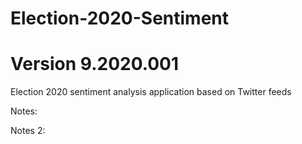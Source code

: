 # Election-2020-Sentiment
# Version 9.2020.001
Election 2020 sentiment analysis application based on Twitter feeds

Notes:

Notes 2:

